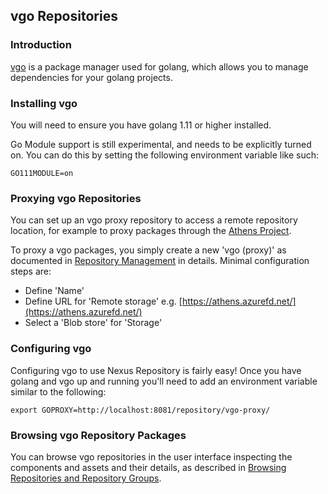 <!--

    Sonatype Nexus (TM) Open Source Version
    Copyright (c) 2018-present Sonatype, Inc.
    All rights reserved. Includes the third-party code listed at http://links.sonatype.com/products/nexus/oss/attributions.

    This program and the accompanying materials are made available under the terms of the Eclipse Public License Version 1.0,
    which accompanies this distribution and is available at http://www.eclipse.org/legal/epl-v10.html.

    Sonatype Nexus (TM) Professional Version is available from Sonatype, Inc. "Sonatype" and "Sonatype Nexus" are trademarks
    of Sonatype, Inc. Apache Maven is a trademark of the Apache Software Foundation. M2eclipse is a trademark of the
    Eclipse Foundation. All other trademarks are the property of their respective owners.

-->
## vgo Repositories

### Introduction

[vgo](https://github.com/golang/go/wiki/vgo) is a package manager used for golang, which allows you to manage dependencies 
for your golang projects.

### Installing vgo

You will need to ensure you have golang 1.11 or higher installed.

Go Module support is still experimental, and needs to be explicitly turned on. You can do this by setting
the following environment variable like such:

```
GO111MODULE=on
```

### Proxying vgo Repositories

You can set up an vgo proxy repository to access a remote repository location, for example to proxy packages through 
the [Athens Project](https://athens.azurefd.net/).

To proxy a vgo packages, you simply create a new 'vgo (proxy)' as documented in 
[Repository Management](https://help.sonatype.com/display/NXRM3/Configuration#Configuration-RepositoryManagement) in
details. Minimal configuration steps are:

- Define 'Name'
- Define URL for 'Remote storage' e.g. [https://athens.azurefd.net/](https://athens.azurefd.net/)
- Select a 'Blob store' for 'Storage'

### Configuring vgo 

Configuring vgo to use Nexus Repository is fairly easy! Once you have golang and vgo up and running you'll need 
to add an environment variable similar to the following:

```
export GOPROXY=http://localhost:8081/repository/vgo-proxy/
```

### Browsing vgo Repository Packages

You can browse vgo repositories in the user interface inspecting the components and assets and their details, as
described in [Browsing Repositories and Repository Groups](https://help.sonatype.com/display/NXRM3/Browsing+Repositories+and+Repository+Groups).
